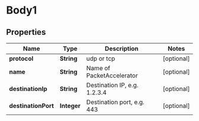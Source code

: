 

# Body1


## Properties

Name | Type | Description | Notes
------------ | ------------- | ------------- | -------------
**protocol** | **String** | udp or tcp |  [optional]
**name** | **String** | Name of PacketAccelerator |  [optional]
**destinationIp** | **String** | Destination IP, e.g. 1.2.3.4 |  [optional]
**destinationPort** | **Integer** | Destination port, e.g. 443 |  [optional]



